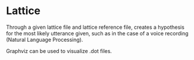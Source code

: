 Lattice
=======

Through a given lattice file and lattice reference file, creates a hypothesis for the most likely utterance given, such as in the case of a voice recording (Natural Language Processing).

Graphviz can be used to visualize .dot files.

